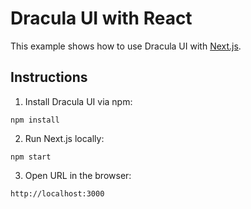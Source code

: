 # Dracula UI with React

This example shows how to use Dracula UI with [Next.js](https://nextjs.org).

## Instructions

1. Install Dracula UI via npm:

```
npm install
```

2. Run Next.js locally:

```
npm start
```

3. Open URL in the browser:

```
http://localhost:3000
```
